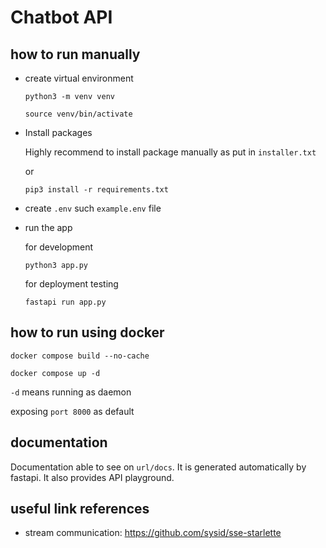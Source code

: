 # Chatbot API

## how to run manually

- create virtual environment

  ```
  python3 -m venv venv

  source venv/bin/activate
  ```

- Install packages

  Highly recommend to install package manually as put in `installer.txt`

  or

  ```
  pip3 install -r requirements.txt
  ```

- create `.env` such `example.env` file

- run the app

  for development

  ```
  python3 app.py
  ```

  for deployment testing

  ```
  fastapi run app.py
  ```

## how to run using docker

```
docker compose build --no-cache
```

```
docker compose up -d
```

`-d` means running as daemon

exposing `port 8000` as default

## documentation

Documentation able to see on `url/docs`. It is generated automatically by fastapi. It also provides API playground.

## useful link references

- stream communication: https://github.com/sysid/sse-starlette
